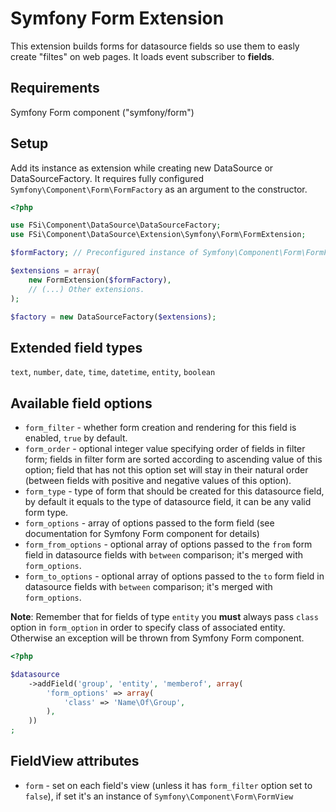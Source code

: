 # Symfony Form Extension #

This extension builds forms for datasource fields so use them to easly create "filtes" on web pages.
It loads event subscriber to **fields**.

## Requirements ##

Symfony Form component ("symfony/form")

## Setup ##

Add its instance as extension while creating new DataSource or DataSourceFactory. It requires fully configured
``Symfony\Component\Form\FormFactory`` as an argument to the constructor.

``` php
<?php

use FSi\Component\DataSource\DataSourceFactory;
use FSi\Component\DataSource\Extension\Symfony\Form\FormExtension;

$formFactory; // Preconfigured instance of Symfony\Component\Form\FormFactory

$extensions = array(
    new FormExtension($formFactory),
    // (...) Other extensions.
);

$factory = new DataSourceFactory($extensions);

```

## Extended field types ##

``text``, ``number``, ``date``, ``time``, ``datetime``, ``entity``, ``boolean``

## Available field options ##

* ``form_filter`` - whether form creation and rendering for this field is enabled, ``true`` by default.
* ``form_order`` - optional integer value specifying order of fields in filter form; fields in filter form are sorted according
  to ascending value of this option; field that has not this option set will stay in their natural order (between fields with
  positive and negative values of this option).
* ``form_type`` - type of form that should be created for this datasource field, by default it equals to the type of datasource
  field, it can be any valid form type.
* ``form_options`` - array of options passed to the form field (see documentation for Symfony Form component for details)
* ``form_from_options`` - optional array of options passed to the ``from`` form field in datasource fields with ``between``
  comparison; it's merged with ``form_options``.
* ``form_to_options`` - optional array of options passed to the ``to`` form field in datasource fields with ``between``
  comparison; it's merged with ``form_options``.

**Note**: Remember that for fields of type ``entity`` you **must** always pass ``class`` option in ``form_option`` in order to
specify class of associated entity. Otherwise an exception will be thrown from Symfony Form component.

``` php
<?php

$datasource
    ->addField('group', 'entity', 'memberof', array(
        'form_options' => array(
            'class' => 'Name\Of\Group',
        ),
    ))
;

```
 
## FieldView attributes ##

* ``form`` - set on each field's view (unless it has ``form_filter`` option set to ``false``), if set it's an instance of
  ``Symfony\Component\Form\FormView``
